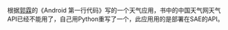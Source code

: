 根据[郭霖](http://blog.csdn.net/sinyu890807/)的《Android 第一行代码》写的一个天气应用，书中的中国天气网天气API已经不能用了，自己用Python重写了一个，此应用用的是部署在SAE的API。
